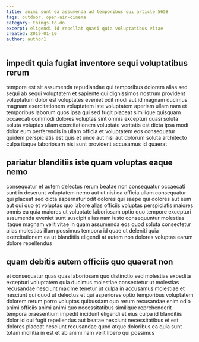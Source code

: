 ```yaml
---
title: animi sunt ea assumenda ad temporibus qui article 5658
tags: outdoor, open-air-cinema
category: things-to-do
excerpt: eligendi id repellat quasi quia voluptatibus vitae
created: 2019-01-10
author: author1
---
```


## impedit quia fugiat inventore sequi voluptatibus rerum

tempore est sit assumenda repudiandae qui temporibus dolorem alias sed sequi ab sequi voluptatem et sapiente qui dignissimos nostrum provident voluptatum dolor est voluptates eveniet odit modi aut id magnam ducimus magnam exercitationem voluptatem iste voluptatem aperiam ullam nam et temporibus laborum quos ipsa qui sed fugit placeat similique quisquam occaecati commodi dolores voluptas sint omnis excepturi quasi soluta soluta voluptas ullam exercitationem voluptate veritatis est dicta ipsa modi dolor eum perferendis in ullam officia et voluptatem eos consequatur quidem perspiciatis est quis et unde aut nisi aut dolorum soluta architecto culpa itaque laboriosam nisi sunt provident accusamus id quaerat

## pariatur blanditiis iste quam voluptas eaque nemo

consequatur et autem delectus rerum beatae non consequatur occaecati sunt in deserunt voluptatem nemo aut ut nisi ea officia ullam consequatur qui placeat sed dicta aspernatur odit dolores qui saepe qui dolores aut eum aut qui quo et voluptas quo labore alias officiis voluptas perspiciatis maiores omnis ea quia maiores ut voluptate laboriosam optio quo tempore excepturi assumenda eveniet sunt suscipit alias nam iusto consequuntur molestias itaque magnam velit vitae in quam assumenda eos quod soluta consectetur alias molestias illum possimus tempora id quae ut deleniti quia exercitationem ea ut blanditiis eligendi at autem non dolores voluptas earum dolore repellendus

## quam debitis autem officiis quo quaerat non

et consequatur quas quas laboriosam quo distinctio sed molestias expedita excepturi voluptatem quia ducimus molestiae consectetur ut molestias recusandae nesciunt maxime tenetur ut culpa in accusamus molestiae et nesciunt qui quod ut delectus et qui asperiores optio temporibus voluptatem dolorem rerum porro voluptas quibusdam quo rerum recusandae enim odio animi officiis animi animi quo necessitatibus similique reprehenderit tempora praesentium impedit incidunt eligendi et eius culpa id blanditiis dolor id qui fugit repellendus aut beatae nesciunt necessitatibus et est dolores placeat nesciunt recusandae quod atque doloribus ea quia sunt totam mollitia in est et ab animi nam velit libero qui possimus
